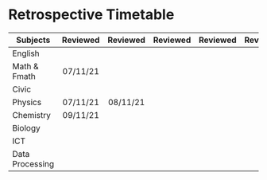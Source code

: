 # Retrospective Timetable
| Subjects        | Reviewed | Reviewed | Reviewed | Reviewed | Reviewed |     |
| --------------- |:--------:|:--------:| -------- | -------- | -------- | --- |
| English         |          |          |          |          |          |     |
| Math & Fmath    | 07/11/21 |          |          |          |          |     |
| Civic           |          |          |          |          |          |     |
| Physics         | 07/11/21 | 08/11/21 |          |          |          |     |
| Chemistry       |     09/11/21     |          |          |          |          |     |
| Biology         |          |          |          |          |          |     |
| ICT             |          |          |          |          |          |     |
| Data Processing |          |          |          |          |          |     |
